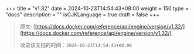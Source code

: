 +++
title = "v1.32"
date = 2024-10-23T14:54:43+08:00
weight = 150
type = "docs"
description = ""
isCJKLanguage = true
draft = false
+++

> 原文: [https://docs.docker.com/reference/api/engine/version/v1.32/](https://docs.docker.com/reference/api/engine/version/v1.32/)
>
> 收录该文档的时间：`2024-10-23T14:54:43+08:00`
